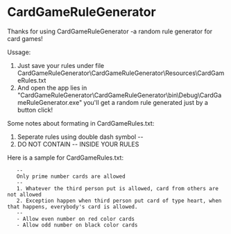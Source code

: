 # CardGameRuleGenerator

Thanks for using CardGameRuleGenerator -a random rule generator for card games!

Ussage:
1. Just save your rules under file CardGameRuleGenerator\CardGameRuleGenerator\Resources\CardGameRules.txt
2. And open the app lies in "CardGameRuleGenerator\CardGameRuleGenerator\bin\Debug\CardGameRuleGenerator.exe" you'll get a random rule generated just by a button click!

Some notes about formating in CardGameRules.txt:
1. Seperate rules using double dash symbol --
2. DO NOT CONTAIN -- INSIDE YOUR RULES

Here is a sample for CardGameRules.txt:

       --
       Only prime number cards are allowed
       --
       1. Whatever the third person put is allowed, card from others are not allowed
       2. Exception happen when third person put card of type heart, when that happens, everybody's card is allowed.
       --
       - Allow even number on red color cards 
       - Allow odd number on black color cards
